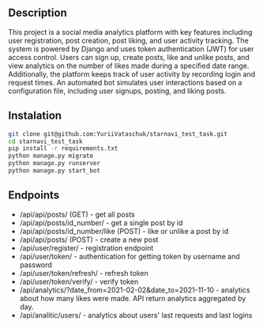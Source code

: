 ## Description

This project is a social media analytics platform with key features including user registration, post creation, post liking, and user activity tracking. The system is powered by Django and uses token authentication (JWT) for user access control. Users can sign up, create posts, like and unlike posts, and view analytics on the number of likes made during a specified date range. Additionally, the platform keeps track of user activity by recording login and request times. An automated bot simulates user interactions based on a configuration file, including user signups, posting, and liking posts.

## Instalation

```bash
git clone git@github.com:YuriiVataschuk/starnavi_test_task.git
cd starnavi_test_task
pip install -r requirements.txt
python manage.py migrate
python manage.py runserver
python manage.py start_bot
```

## Endpoints

- /api/api/posts/ (GET) - get all posts
- /api/api/posts/id_number/ - get a single post by id
- /api/api/posts/id_number/like (POST) - like or unlike a post by id
- /api/api/posts/ (POST) - create a new post
- /api/user/register/ - registration endpoint
- /api/user/token/ - authentication for getting token by username and password
- /api/user/token/refresh/ - refresh token
- /api/user/token/verify/ - verify token
- /api/analytics/?date_from=2021-02-02&date_to=2021-11-10 - analytics about how many likes were made. API return analytics aggregated by day.
- /api/analitic/users/ - analytics about users' last requests and last logins
